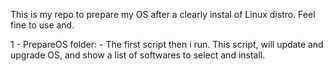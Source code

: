 This is my repo to prepare my OS after a clearly instal of Linux distro.
Feel fine to use and.

1 - PrepareOS folder:
	- The first script then i run. This script, will update and upgrade OS, and show a list of softwares to select and install.
